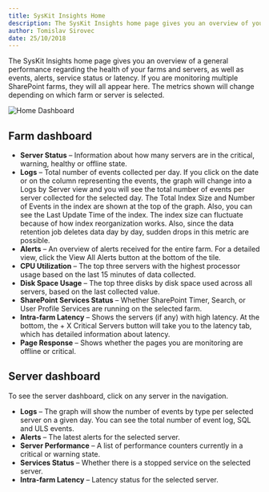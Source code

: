 ```yaml
---
title: SysKit Insights Home 
description: The SysKit Insights home page gives you an overview of your index's contents as well as a general performance overview regarding your farm health.
author: Tomislav Sirovec
date: 25/10/2018
---
```


The SysKit Insights home page gives you an overview of a general performance regarding the health of your farms and servers, as well as events, alerts, service status or latency. If you are monitoring multiple SharePoint farms, they will all appear here. The metrics shown will change depending on which farm or server is selected.

![Home Dashboard](#img/home-dashboard.png)

## Farm dashboard

* __Server Status__ – Information about how many servers are in the critical, warning, healthy or offline state.
* __Logs__ – Total number of events collected per day. If you click on the date or on the column representing the events, the graph will change into a Logs by Server view and you will see the total number of events per server collected for the selected day.
The Total Index Size and Number of Events in the index are shown at the top of the graph. Also, you can see the Last Update Time of the index.
The index size can fluctuate because of how index reorganization works. Also, since the data retention job deletes data day by day, sudden drops in this metric are possible.
* __Alerts__ – An overview of alerts received for the entire farm. For a detailed view, click the View All Alerts button at the bottom of the tile.
* __CPU Utilization__ – The top three servers with the highest processor usage based on the last 15 minutes of data collected.
* __Disk Space Usage__ – The top three disks by disk space used across all servers, based on the last collected value.
* __SharePoint Services Status__ – Whether SharePoint Timer, Search, or User Profile Services are running on the selected farm.
* __Intra-farm Latency__ – Shows the servers (if any) with high latency. At the bottom, the + X Critical Servers button will take you to the latency tab, which has detailed information about latency.
* __Page Response__ – Shows whether the pages you are monitoring are offline or critical.

## Server dashboard

To see the server dashboard, click on any server in the navigation.

* __Logs__ – The graph will show the number of events by type per selected server on a given day. You can see the total number of event log, SQL and ULS events.
* __Alerts__ – The latest alerts for the selected server.
* __Server Performance__ – A list of performance counters currently in a critical or warning state.
* __Services Status__ – Whether there is a stopped service on the selected server.
* __Intra-farm Latency__ – Latency status for the selected server.



